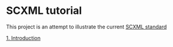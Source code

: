 # SCXML tutorial

This project is an attempt to illustrate the current [SCXML standard](https://www.w3.org/TR/scxml)

[1. Introduction](https://github.com/alexzhornyak/SCXML-tutorial/blob/master/Introduction.md)
